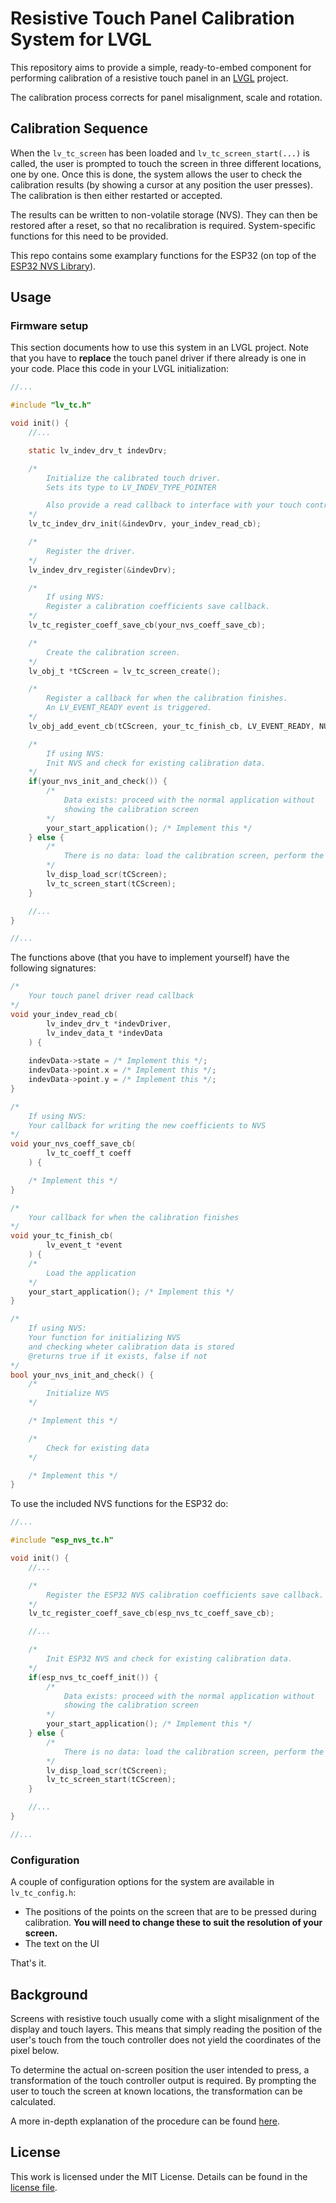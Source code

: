 # Resistive Touch Panel Calibration System for LVGL

This repository aims to provide a simple, ready-to-embed component for performing calibration of a resistive touch panel in an [LVGL](https://lvgl.io/) project.

The calibration process corrects for panel misalignment, scale and rotation.

## Calibration Sequence
When the `lv_tc_screen` has been loaded and `lv_tc_screen_start(...)` is called, the user is prompted to touch the screen in three different locations, one by one. Once this is done, the system allows the user to check the calibration results (by showing a cursor at any position the user presses). The calibration is then either restarted or accepted.

The results can be written to non-volatile storage (NVS). They can then be restored after a reset, so that no recalibration is required. System-specific functions for this need to be provided. 

This repo contains some examplary functions for the ESP32 (on top of the [ESP32 NVS Library](https://docs.espressif.com/projects/esp-idf/en/latest/esp32/api-reference/storage/nvs_flash.html)).

## Usage
### Firmware setup
This section documents how to use this system in an LVGL project. Note that you have to **replace** the touch panel driver if there already is one in your code. Place this code in your LVGL initialization:
```c
//...

#include "lv_tc.h"

void init() {
    //...

    static lv_indev_drv_t indevDrv;

    /*
        Initialize the calibrated touch driver.
        Sets its type to LV_INDEV_TYPE_POINTER

        Also provide a read callback to interface with your touch controller!
    */
    lv_tc_indev_drv_init(&indevDrv, your_indev_read_cb);

    /*
        Register the driver.
    */
    lv_indev_drv_register(&indevDrv);

    /*
        If using NVS:
        Register a calibration coefficients save callback.
    */
    lv_tc_register_coeff_save_cb(your_nvs_coeff_save_cb);

    /*
        Create the calibration screen.
    */
    lv_obj_t *tCScreen = lv_tc_screen_create();

    /*
        Register a callback for when the calibration finishes.
        An LV_EVENT_READY event is triggered.
    */
    lv_obj_add_event_cb(tCScreen, your_tc_finish_cb, LV_EVENT_READY, NULL);

    /*
        If using NVS:
        Init NVS and check for existing calibration data.
    */
    if(your_nvs_init_and_check()) {
        /*
            Data exists: proceed with the normal application without
            showing the calibration screen
        */
        your_start_application(); /* Implement this */
    } else {
        /*
            There is no data: load the calibration screen, perform the calibration
        */
        lv_disp_load_scr(tCScreen);
        lv_tc_screen_start(tCScreen);
    }

    //...
}

//...
```

The functions above (that you have to implement yourself) have the following signatures:
```c
/*
    Your touch panel driver read callback
*/
void your_indev_read_cb(
        lv_indev_drv_t *indevDriver,
        lv_indev_data_t *indevData
    ) {
    
    indevData->state = /* Implement this */;
    indevData->point.x = /* Implement this */;
    indevData->point.y = /* Implement this */;
}

/*
    If using NVS:
    Your callback for writing the new coefficients to NVS
*/
void your_nvs_coeff_save_cb(
        lv_tc_coeff_t coeff
    ) {

    /* Implement this */
}

/*
    Your callback for when the calibration finishes
*/
void your_tc_finish_cb(
        lv_event_t *event
    ) {
    /*
        Load the application
    */
    your_start_application(); /* Implement this */
}

/*
    If using NVS:
    Your function for initializing NVS
    and checking wheter calibration data is stored
    @returns true if it exists, false if not
*/
bool your_nvs_init_and_check() {
    /*
        Initialize NVS
    */

    /* Implement this */

    /*
        Check for existing data
    */

    /* Implement this */
}
```

To use the included NVS functions for the ESP32 do:
```c
//...

#include "esp_nvs_tc.h"

void init() {
    //...

    /*
        Register the ESP32 NVS calibration coefficients save callback.
    */
    lv_tc_register_coeff_save_cb(esp_nvs_tc_coeff_save_cb);

    //...

    /*
        Init ESP32 NVS and check for existing calibration data.
    */
    if(esp_nvs_tc_coeff_init()) {
        /*
            Data exists: proceed with the normal application without
            showing the calibration screen
        */
        your_start_application(); /* Implement this */
    } else {
        /*
            There is no data: load the calibration screen, perform the calibration
        */
        lv_disp_load_scr(tCScreen);
        lv_tc_screen_start(tCScreen);
    }

    //...
}

//...
```

### Configuration
A couple of configuration options for the system are available in `lv_tc_config.h`:
- The positions of the points on the screen that are to be pressed during calibration. **You will need to change these to suit the resolution of your screen.**
- The text on the UI

That's it.

## Background
Screens with resistive touch usually come with a slight misalignment of the display and touch layers. This means that simply reading the position of the user's touch from the touch controller does not yield the coordinates of the pixel below.

To determine the actual on-screen position the user intended to press, a transformation of the touch controller output is required. By prompting the user to touch the screen at known locations, the transformation can be calculated.

A more in-depth explanation of the procedure can be found [here](https://www.maximintegrated.com/en/design/technical-documents/app-notes/5/5296.html).

## License
This work is licensed under the MIT License. Details can be found in the [license file](https://github.com/jakpaul/lvgl_touch_calibration/blob/master/LICENSE.md).
